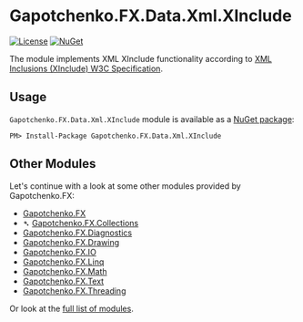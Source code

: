 ﻿# Gapotchenko.FX.Data.Xml.XInclude

[![License](https://img.shields.io/badge/license-custom-blue.svg)](LICENSE)
[![NuGet](https://img.shields.io/nuget/v/Gapotchenko.FX.Data.Xml.XInclude.svg)](https://www.nuget.org/packages/Gapotchenko.FX.Data.Xml.XInclude)

The module implements XML XInclude functionality according to [XML Inclusions (XInclude) W3C Specification](https://www.w3.org/TR/xinclude/).

## Usage

`Gapotchenko.FX.Data.Xml.XInclude` module is available as a [NuGet package](https://nuget.org/packages/Gapotchenko.FX.Data.Xml.XInclude):

```
PM> Install-Package Gapotchenko.FX.Data.Xml.XInclude
```

## Other Modules

Let's continue with a look at some other modules provided by Gapotchenko.FX:

- [Gapotchenko.FX](../Gapotchenko.FX)
- &#x27B4; [Gapotchenko.FX.Collections](../Gapotchenko.FX.Collections)
- [Gapotchenko.FX.Diagnostics](../Gapotchenko.FX.Diagnostics.CommandLine)
- [Gapotchenko.FX.Drawing](../Gapotchenko.FX.Drawing)
- [Gapotchenko.FX.IO](../Gapotchenko.FX.IO)
- [Gapotchenko.FX.Linq](../Gapotchenko.FX.Linq)
- [Gapotchenko.FX.Math](../Gapotchenko.FX.Math)
- [Gapotchenko.FX.Text](../Gapotchenko.FX.Text)
- [Gapotchenko.FX.Threading](../Gapotchenko.FX.Threading)

Or look at the [full list of modules](..#available-modules).
